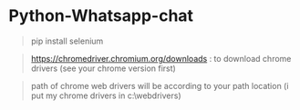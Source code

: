 # Python-Whatsapp-chat
>   pip install selenium

>https://chromedriver.chromium.org/downloads   : to download chrome drivers (see your chrome version first)

> path of chrome web drivers will be according to your path location (i put my chrome drivers in c:\webdrivers)

